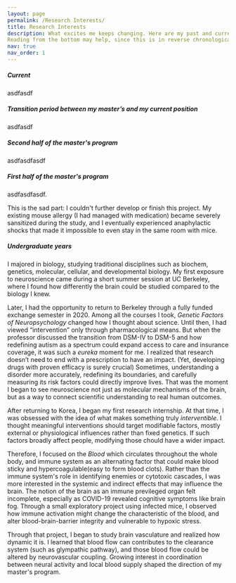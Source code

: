 ```yaml
---
layout: page
permalink: /Research Interests/
title: Research Interests
description: What excites me keeps changing. Here are my past and current curiosities.
Reading from the bottom may help, since this is in reverse chronological order.
nav: true
nav_order: 1
---
```


<h5 style="font-weight:700;">Current</h5>
asdfasdf

<h5 style="font-weight:700;">Transition period between my master’s and my current position</h5>
asdfasdf

<h5 style="font-weight:700;">Second half of the master's program</h5>
asdfasdfasdf

<h5 style="font-weight:700;">First half of the master's program</h5>
asdfasdfasdf.

This is the sad part: I couldn't further develop or finish this project. My existing mouse allergy (I had managed with medication) became severely sansitized during the study, and I eventually experienced anaphylactic shocks that made it impossible to even stay in the same room with mice.

<h5 style="font-weight:700;">Undergraduate years</h5>
I majored in biology, studying traditional disciplines such as biochem, genetics, molecular, cellular, and developmental biology. My first exposure to neuroscience came during a short summer session at UC Berkeley, where I found how differently the brain could be studied compared to the biology I knew.  

Later, I had the opportunity to return to Berkeley through a fully funded exchange semester in 2020. Among all the courses I took, <i>Genetic Factors of Neuropsychology</i> changed how I thought about science. Until then, I had viewed “intervention” only through pharmacological means. But when the professor discussed the transition from DSM-IV to DSM-5 and how redefining autism as a spectrum could expand access to care and insurance coverage, it was such a <i>eureka</i> moment for me. I realized that research doesn’t need to end with a prescription to have an impact. (Yet, developing drugs with proven efficacy is surely crucial) Sometimes, understanding a disorder more accurately, redefining its boundaries, and carefully measuring its risk factors could directly improve lives. That was the moment I began to see neuroscience not just as molecular mechanisms of the brain, but as a way to connect scientific understanding to real human outcomes.

After returning to Korea, I began my first research internship. At that time, I was obsessed with the idea of what makes something truly <i>interventible</i>. I thought meaningful interventions should target modifiable factors, mostly external or physiological influences rather than fixed genetics. If such factors broadly affect people, modifying those chould have a wider impact.

Therefore, I focused on the <i>Blood</i> which circulates throughout the whole body, and immune system as an alternating factor that could make blood sticky and hypercoagulable(easy to form blood clots). Rather than the immune system's role in identifying enemies or cytotoxic cascades, I was more interested in the systemic and indirect effects that may influence the brain. The notion of the brain as an immune previleged organ felt incomplete, especially as COVID-19 revealed cognitive symptoms like brain fog. Through a small exploratory project using infected mice, I observed how immune activation might change the characteristic of the blood, and alter blood-brain-barrier integrity and vulnerable to hypoxic stress.

Through that project, I began to study brain vasculature and realized how dynamic it is. I learned that blood flow can contributes to the clearance system (such as glympathic pathway), and those blood flow could be altered by neurovascular coupling. Growing interest in coordination between neural activity and local blood supply shaped the direction of my master's program.
